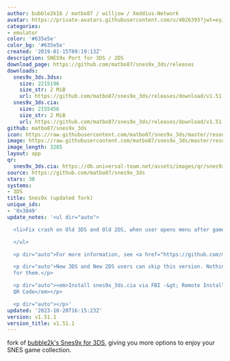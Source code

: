 ```yaml
---
author: bubble2k16 / matbo87 / willjow / Xeddius-Network
avatar: https://private-avatars.githubusercontent.com/u/4026393?jwt=eyJhbGciOiJIUzI1NiIsInR5cCI6IkpXVCJ9.eyJpc3MiOiJnaXRodWIuY29tIiwiYXVkIjoicmF3LmdpdGh1YnVzZXJjb250ZW50LmNvbSIsImtleSI6ImtleTEiLCJleHAiOjE3MzQ2MTE3MDAsIm5iZiI6MTczNDYxMDUwMCwicGF0aCI6Ii91LzQwMjYzOTMifQ.MnPjE6f5YWL4TLqu5H0FtbC8l5MYd9QTkcxY2HMDFg0&v=4
categories:
- emulator
color: '#635e5e'
color_bg: '#635e5e'
created: '2019-01-15T09:19:13Z'
description: SNES9x Port for 3DS / 2DS
download_page: https://github.com/matbo87/snes9x_3ds/releases
downloads:
  snes9x_3ds.3dsx:
    size: 2215196
    size_str: 2 MiB
    url: https://github.com/matbo87/snes9x_3ds/releases/download/v1.51.1/snes9x_3ds.3dsx
  snes9x_3ds.cia:
    size: 2155456
    size_str: 2 MiB
    url: https://github.com/matbo87/snes9x_3ds/releases/download/v1.51.1/snes9x_3ds.cia
github: matbo87/snes9x_3ds
icon: https://raw.githubusercontent.com/matbo87/snes9x_3ds/master/resources/icon.png
image: https://raw.githubusercontent.com/matbo87/snes9x_3ds/master/resources/icon.png
image_length: 3285
layout: app
qr:
  snes9x_3ds.cia: https://db.universal-team.net/assets/images/qr/snes9x_3ds-cia.png
source: https://github.com/matbo87/snes9x_3ds
stars: 30
systems:
- 3DS
title: Snes9x (updated fork)
unique_ids:
- '0x3849'
update_notes: '<ul dir="auto">

  <li>Fix crash on Old 3DS and Old 2DS, when user opens menu after game has loaded</li>

  </ul>

  <p dir="auto">For more information, see <a href="https://github.com/matbo87/snes9x_3ds/blob/master/CHANGELOG.md">Changelog</a></p>

  <p dir="auto">New 3DS and New 2DS users can skip this version. Nothing has changed
  for them.</p>

  <p dir="auto"><em>Install snes9x_3ds.cia via FBI -&gt; Remote Install -&gt; Scan
  QR Code</em></p>

  <p dir="auto"></p>'
updated: '2023-10-20T16:15:23Z'
version: v1.51.1
version_title: v1.51.1
---
```

fork of [bubble2k's Snes9x for 3DS](https://github.com/bubble2k16/snes9x_3ds), giving you more options to enjoy your SNES game collection.